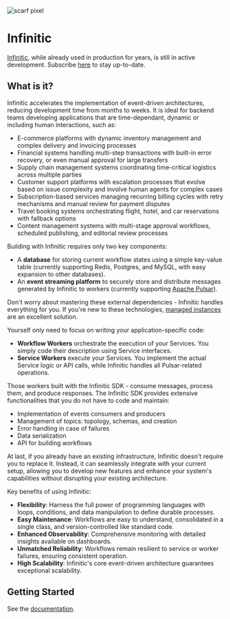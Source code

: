 ![scarf pixel](https://static.scarf.sh/a.png?x-pxid=b7a9c0b3-ae8b-4e19-838b-36a40ee1cf96)

# Infinitic

[Infinitic](https://infinitic.io), while already used in production for years, is still in active development.
Subscribe [here](https://infinitic.substack.com) to stay up-to-date.

## What is it?

Infinitic accelerates the implementation of event-driven architectures, reducing development time from months to
weeks. It is ideal for backend teams developing applications that are time-dependant, dynamic or including human
interactions, such as:

* E-commerce platforms with dynamic inventory management and complex delivery and invoicing processes
* Financial systems handling multi-step transactions with built-in error recovery, or even manual approval for large
  transfers
* Supply chain management systems coordinating time-critical logistics across multiple parties
* Customer support platforms with escalation processes that evolve based on issue complexity and involve human agents
  for complex cases
* Subscription-based services managing recurring billing cycles with retry mechanisms and manual review for payment
  disputes
* Travel booking systems orchestrating flight, hotel, and car reservations with fallback options
* Content management systems with multi-stage approval workflows, scheduled publishing, and editorial review processes

Building with Infinitic requires only two key components:

- A **database** for storing current workflow states using a simple key-value table (currently supporting Redis,
  Postgres, and MySQL, with easy expansion to other databases).
- An **event streaming platform** to securely store and distribute messages generated by Infinitic to workers (currently
  supporting [Apache Pulsar](https://pulsar.apache.org/)).

Don't worry about mastering these external dependencies - Infinitic handles everything for you. If you're new to these
technologies, [managed instances](https://docs.infinitic.io/docs/references/pulsar#using-infinitic-with-third-party-providers)
are an excellent solution.

Yourself only need to focus on writing your application-specific code:

- **Workflow Workers** orchestrate the execution of your Services. You simply code their description using Service
  interfaces.
- **Service Workers** execute your Services. You implement the actual Service logic or API calls, while Infinitic
  handles all Pulsar-related operations.

Those workers built with the Infinitic SDK - consume messages, process them, and produce responses. The Infinitic SDK
provides extensive functionalities that you do not have to code and maintain:

- Implementation of events consumers and producers
- Management of topics: topology, schemas, and creation
- Error handling in case of failures
- Data serialization
- API for building workflows

At last, if you already have an existing infrastructure, Infinitic doesn't require you to replace it. Instead, it can
seamlessly integrate with your current setup, allowing you to develop new features and enhance your system's
capabilities without disrupting your existing architecture.

Key benefits of using Infinitic:

* **Flexibility**: Harness the full power of programming languages with loops, conditions, and data manipulation to
  define durable processes.
* **Easy Maintenance**: Workflows are easy to understand, consolidated in a single class, and version-controlled like
  standard code.
* **Enhanced Observability**: Comprehensive monitoring with detailed insights available on dashboards.
* **Unmatched Reliability**: Workflows remain resilient to service or worker failures, ensuring consistent operation.
* **High Scalability**: Infinitic's core event-driven architecture guarantees exceptional scalability.

## Getting Started

See the [documentation](https://docs.infinitic.io).
